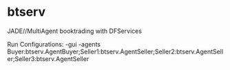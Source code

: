# btserv
JADE//MultiAgent booktrading with DFServices

Run Configurations: 
-gui -agents Buyer:btserv.AgentBuyer;Seller1:btserv.AgentSeller;Seller2:btserv.AgentSeller;Seller3:btserv.AgentSeller
